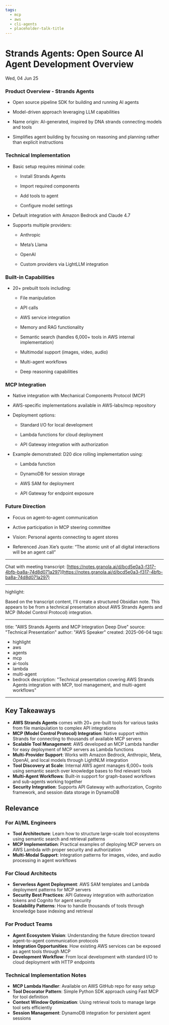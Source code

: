 ```yaml
---
tags:
  - mcp
  - aws
  - cli-agents
  - placeholder-talk-title
---
```

# Strands Agents: Open Source AI Agent Development Overview

Wed, 04 Jun 25

### Product Overview - Strands Agents

- Open source pipeline SDK for building and running AI agents
    
- Model-driven approach leveraging LLM capabilities
    
- Name origin: AI-generated, inspired by DNA strands connecting models and tools
    
- Simplifies agent building by focusing on reasoning and planning rather than explicit instructions
    

### Technical Implementation

- Basic setup requires minimal code:
    
    - Install Strands Agents
        
    - Import required components
        
    - Add tools to agent
        
    - Configure model settings
        
- Default integration with Amazon Bedrock and Claude 4.7
    
- Supports multiple providers:
    
    - Anthropic
        
    - Meta’s Llama
        
    - OpenAI
        
    - Custom providers via LightLLM integration
        

### Built-in Capabilities

- 20+ prebuilt tools including:
    
    - File manipulation
        
    - API calls
        
    - AWS service integration
        
    - Memory and RAG functionality
        
    - Semantic search (handles 6,000+ tools in AWS internal implementation)
        
    - Multimodal support (images, video, audio)
        
    - Multi-agent workflows
        
    - Deep reasoning capabilities
        

### MCP Integration

- Native integration with Mechanical Components Protocol (MCP)
    
- AWS-specific implementations available in AWS-labs/mcp repository
    
- Deployment options:
    
    - Standard I/O for local development
        
    - Lambda functions for cloud deployment
        
    - API Gateway integration with authorization
        
- Example demonstrated: D20 dice rolling implementation using:
    
    - Lambda function
        
    - DynamoDB for session storage
        
    - AWS SAM for deployment
        
    - API Gateway for endpoint exposure
        

### Future Direction

- Focus on agent-to-agent communication
    
- Active participation in MCP steering committee
    
- Vision: Personal agents connecting to agent stores
    
- Referenced Joan Xie’s quote: “The atomic unit of all digital interactions will be an agent call”
    

---

Chat with meeting transcript: [https://notes.granola.ai/d/bcd5e0a3-f317-4bfb-ba8a-74d8d071a297](https://notes.granola.ai/d/bcd5e0a3-f317-4bfb-ba8a-74d8d071a297)

---
highlight:

Based on the transcript content, I'll create a structured Obsidian note. This appears to be from a technical presentation about AWS Strands Agents and MCP (Model Control Protocol) integration.

---
title: "AWS Strands Agents and MCP Integration Deep Dive"
source: "Technical Presentation"
author: "AWS Speaker"
created: 2025-06-04
tags: 
  - highlight
  - aws
  - agents
  - mcp
  - ai-tools
  - lambda
  - multi-agent
  - bedrock
description: "Technical presentation covering AWS Strands Agents integration with MCP, tool management, and multi-agent workflows"
---

## Key Takeaways

- **AWS Strands Agents** comes with 20+ pre-built tools for various tasks from file manipulation to complex API integrations
- **MCP (Model Control Protocol) Integration**: Native support within Strands for connecting to thousands of available MCP servers
- **Scalable Tool Management**: AWS developed an MCP Lambda handler for easy deployment of MCP servers as Lambda functions
- **Multi-Provider Support**: Works with Amazon Bedrock, Anthropic, Meta, OpenAI, and local models through LightNLM integration
- **Tool Discovery at Scale**: Internal AWS agent manages 6,000+ tools using semantic search over knowledge bases to find relevant tools
- **Multi-Agent Workflows**: Built-in support for graph-based workflows and sub-agents working together
- **Security Integration**: Supports API Gateway with authorization, Cognito framework, and session data storage in DynamoDB

## Relevance

### For AI/ML Engineers
- **Tool Architecture**: Learn how to structure large-scale tool ecosystems using semantic search and retrieval patterns
- **MCP Implementation**: Practical examples of deploying MCP servers on AWS Lambda with proper security and authorization
- **Multi-Modal Support**: Integration patterns for images, video, and audio processing in agent workflows

### For Cloud Architects  
- **Serverless Agent Deployment**: AWS SAM templates and Lambda deployment patterns for MCP servers
- **Security Best Practices**: API Gateway integration with authorization tokens and Cognito for agent security
- **Scalability Patterns**: How to handle thousands of tools through knowledge base indexing and retrieval

### For Product Teams
- **Agent Ecosystem Vision**: Understanding the future direction toward agent-to-agent communication protocols
- **Integration Opportunities**: How existing AWS services can be exposed as agent tools through MCP
- **Development Workflow**: From local development with standard I/O to cloud deployment with HTTP endpoints

### Technical Implementation Notes
- **MCP Lambda Handler**: Available on AWS GitHub repo for easy setup
- **Tool Decorator Pattern**: Simple Python SDK approach using Fast MCP for tool definition
- **Context Window Optimization**: Using retrieval tools to manage large tool sets efficiently
- **Session Management**: DynamoDB integration for persistent agent sessions